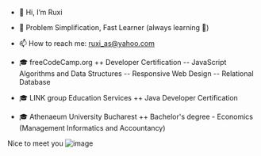 - 👋 Hi, I’m Ruxi 
- 🦸 Problem Simplification, Fast Learner (always learning 🤯) 
- 📫 How to reach me: ruxi_as@yahoo.com

- 🎓 freeCodeCamp.org
++ Developer Certification -- JavaScript Algorithms and Data Structures -- Responsive Web Design -- Relational Database
  
- 🎓 LINK group Education Services
++ Java Developer Certification
  
- 🎓 Athenaeum University Bucharest
++ Bachelor's degree - Economics (Management Informatics and Accountancy)
 

Nice to meet you ![image](https://github.com/ruxisama/ruxisama/assets/58122125/4401ae75-b00c-4f1d-b037-03e3603956e7)
   

<!---
ruxisama/ruxisama is a ✨ special ✨ repository because its `README.md` (this file) appears on your GitHub profile.
You can click the Preview link to take a look at your changes.
--->

